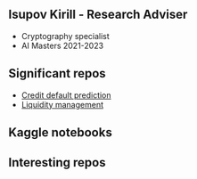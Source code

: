 ## Isupov Kirill - Research Adviser 
  * Cryptography specialist 
  * AI Masters 2021-2023

## Significant repos
  * [Credit default prediction][2]
  * [Liquidity management][1]

## Kaggle notebooks   

## Interesting repos

<!---
  * [ARIMA, GARCH][3]
--->
[1]: https://github.com/thekirillisupov/liquidity-management2
[2]: https://github.com/thekirillisupov/AlfaPetProject
[3]: https://github.com/thekirillisupov/ARIMA-GARCH

<!---
thekirillisupov/thekirillisupov is a ✨ special ✨ repository because its `README.md` (this file) appears on your GitHub profile.
You can click the Preview link to take a look at your changes.
--->
